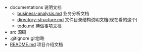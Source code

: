 - documentations 说明文档
  - [business-analysis.md](business-analysis.md) 业务分析文档
  - [directory-structure.md](directory-structure.md) 文件目录结构说明文档(现在看的这个)
  - [todo.md](todo.md) 待做事项文档
- src 源码
- .gitignore git忽略
- [README.md](../README.md) 项目介绍文档